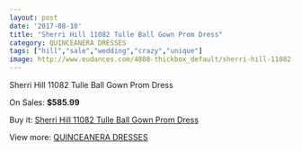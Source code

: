 ```yaml
---
layout: post
date: '2017-08-10'
title: "Sherri Hill 11082 Tulle Ball Gown Prom Dress"
category: QUINCEANERA DRESSES
tags: ["hill","sale","wedding","crazy","unique"]
image: http://www.eudances.com/4808-thickbox_default/sherri-hill-11082-tulle-ball-gown-prom-dress.jpg
---
```

Sherri Hill 11082 Tulle Ball Gown Prom Dress

On Sales: **$585.99**
<a href="https://www.eudances.com/en/quinceanera-dresses/1625-sherri-hill-11082-tulle-ball-gown-prom-dress.html"><amp-img layout="responsive" width="600" height="600" src="//www.eudances.com/4808-thickbox_default/sherri-hill-11082-tulle-ball-gown-prom-dress.jpg" alt="Sherri Hill 11082 Tulle Ball Gown Prom Dress 0" /></a>
<a href="https://www.eudances.com/en/quinceanera-dresses/1625-sherri-hill-11082-tulle-ball-gown-prom-dress.html"><amp-img layout="responsive" width="600" height="600" src="//www.eudances.com/4812-thickbox_default/sherri-hill-11082-tulle-ball-gown-prom-dress.jpg" alt="Sherri Hill 11082 Tulle Ball Gown Prom Dress 1" /></a>
<a href="https://www.eudances.com/en/quinceanera-dresses/1625-sherri-hill-11082-tulle-ball-gown-prom-dress.html"><amp-img layout="responsive" width="600" height="600" src="//www.eudances.com/4811-thickbox_default/sherri-hill-11082-tulle-ball-gown-prom-dress.jpg" alt="Sherri Hill 11082 Tulle Ball Gown Prom Dress 2" /></a>
<a href="https://www.eudances.com/en/quinceanera-dresses/1625-sherri-hill-11082-tulle-ball-gown-prom-dress.html"><amp-img layout="responsive" width="600" height="600" src="//www.eudances.com/4810-thickbox_default/sherri-hill-11082-tulle-ball-gown-prom-dress.jpg" alt="Sherri Hill 11082 Tulle Ball Gown Prom Dress 3" /></a>
<a href="https://www.eudances.com/en/quinceanera-dresses/1625-sherri-hill-11082-tulle-ball-gown-prom-dress.html"><amp-img layout="responsive" width="600" height="600" src="//www.eudances.com/4809-thickbox_default/sherri-hill-11082-tulle-ball-gown-prom-dress.jpg" alt="Sherri Hill 11082 Tulle Ball Gown Prom Dress 4" /></a>

Buy it: [Sherri Hill 11082 Tulle Ball Gown Prom Dress](https://www.eudances.com/en/quinceanera-dresses/1625-sherri-hill-11082-tulle-ball-gown-prom-dress.html "Sherri Hill 11082 Tulle Ball Gown Prom Dress")

View more: [QUINCEANERA DRESSES](https://www.eudances.com/en/17-quinceanera-dresses "QUINCEANERA DRESSES")